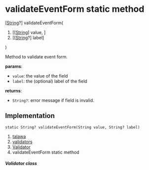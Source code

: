 
<div>

# validateEventForm static method

</div>


[[String](https://api.flutter.dev/flutter/dart-core/String-class.html)?]
validateEventForm(

1.  [[[String](https://api.flutter.dev/flutter/dart-core/String-class.md)]
    value, ]
2.  [[[String](https://api.flutter.dev/flutter/dart-core/String-class.html)?]
    label]

)



Method to validate event form.

**params**:

-   `value`: the value of the field
-   `label`: the (optional) label of the field

**returns**:

-   `String?`: error message if field is invalid.



## Implementation

``` language-dart
static String? validateEventForm(String value, String? label) 
```







1.  [talawa](../../index.md)
2.  [validators](../../utils_validators/)
3.  [Validator](../../utils_validators/Validator-class.md)
4.  validateEventForm static method

##### Validator class







